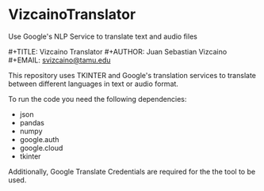 # VizcainoTranslator
 Use Google's NLP Service to translate text and audio files

#+TITLE: Vizcaino Translator
#+AUTHOR: Juan Sebastian Vizcaino 
#+EMAIL: svizcaino@tamu.edu

This repository uses TKINTER and Google's translation services to 
translate between different languages in text or audio format.

To run the code you need the following dependencies: 
- json
- pandas
- numpy
- google.auth
- google.cloud
- tkinter

Additionally, Google Translate Credentials are required for the the tool to be used. 